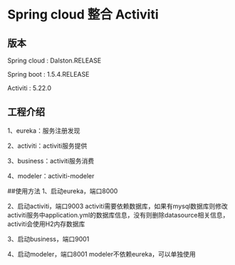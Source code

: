 # Spring cloud 整合 Activiti

## 版本
Spring cloud : Dalston.RELEASE

Spring boot : 1.5.4.RELEASE

Activiti : 5.22.0

## 工程介绍
1、eureka：服务注册发现

2、activiti：activiti服务提供

3、business：activiti服务消费

4、modeler：activiti-modeler

##使用方法
1、启动eureka，端口8000

2、启动activiti，端口9003
    activiti需要依赖数据库，如果有mysql数据库则修改activiti服务中application.yml的数据库信息，没有则删除datasource相关信息，activiti会使用H2内存数据库

3、启动business，端口9001
    
4、启动modeler，端口8001
    modeler不依赖eureka，可以单独使用
